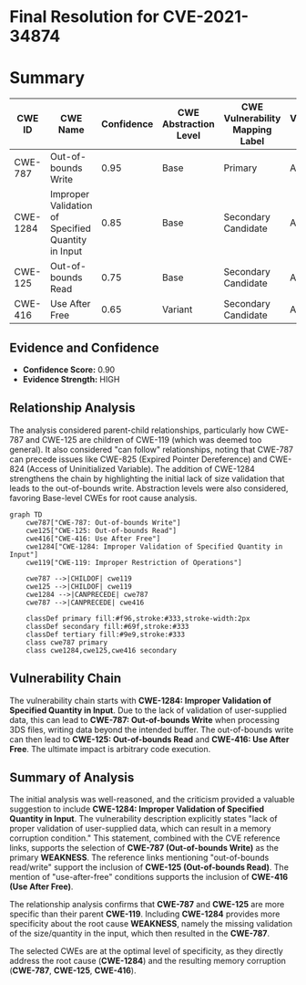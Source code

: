 # Final Resolution for CVE-2021-34874

# Summary
| CWE ID | CWE Name | Confidence | CWE Abstraction Level | CWE Vulnerability Mapping Label | CWE-Vulnerability Mapping Notes |
|---|---|---|---|---|---|
| CWE-787 | Out-of-bounds Write | 0.95 | Base | Primary | Allowed |
| CWE-1284 | Improper Validation of Specified Quantity in Input | 0.85 | Base | Secondary Candidate | Allowed |
| CWE-125 | Out-of-bounds Read | 0.75 | Base | Secondary Candidate | Allowed |
| CWE-416 | Use After Free | 0.65 | Variant | Secondary Candidate | Allowed |

## Evidence and Confidence

*   **Confidence Score:** 0.90
*   **Evidence Strength:** HIGH

## Relationship Analysis
The analysis considered parent-child relationships, particularly how CWE-787 and CWE-125 are children of CWE-119 (which was deemed too general). It also considered "can follow" relationships, noting that CWE-787 can precede issues like CWE-825 (Expired Pointer Dereference) and CWE-824 (Access of Uninitialized Variable). The addition of CWE-1284 strengthens the chain by highlighting the initial lack of size validation that leads to the out-of-bounds write. Abstraction levels were also considered, favoring Base-level CWEs for root cause analysis.

```mermaid
graph TD
    cwe787["CWE-787: Out-of-bounds Write"]
    cwe125["CWE-125: Out-of-bounds Read"]
    cwe416["CWE-416: Use After Free"]
    cwe1284["CWE-1284: Improper Validation of Specified Quantity in Input"]
    cwe119["CWE-119: Improper Restriction of Operations"]
    
    cwe787 -->|CHILDOF| cwe119
    cwe125 -->|CHILDOF| cwe119
    cwe1284 -->|CANPRECEDE| cwe787
    cwe787 -->|CANPRECEDE| cwe416
    
    classDef primary fill:#f96,stroke:#333,stroke-width:2px
    classDef secondary fill:#69f,stroke:#333
    classDef tertiary fill:#9e9,stroke:#333
    class cwe787 primary
    class cwe1284,cwe125,cwe416 secondary
```

## Vulnerability Chain
The vulnerability chain starts with **CWE-1284: Improper Validation of Specified Quantity in Input**. Due to the lack of validation of user-supplied data, this can lead to **CWE-787: Out-of-bounds Write** when processing 3DS files, writing data beyond the intended buffer. The out-of-bounds write can then lead to **CWE-125: Out-of-bounds Read** and **CWE-416: Use After Free**. The ultimate impact is arbitrary code execution.

## Summary of Analysis
The initial analysis was well-reasoned, and the criticism provided a valuable suggestion to include **CWE-1284: Improper Validation of Specified Quantity in Input**. The vulnerability description explicitly states "lack of proper validation of user-supplied data, which can result in a memory corruption condition." This statement, combined with the CVE reference links, supports the selection of **CWE-787 (Out-of-bounds Write)** as the primary **WEAKNESS**. The reference links mentioning "out-of-bounds read/write" support the inclusion of **CWE-125 (Out-of-bounds Read)**. The mention of "use-after-free" conditions supports the inclusion of **CWE-416 (Use After Free)**.

The relationship analysis confirms that **CWE-787** and **CWE-125** are more specific than their parent **CWE-119**. Including **CWE-1284** provides more specificity about the root cause **WEAKNESS**, namely the missing validation of the size/quantity in the input, which then resulted in the **CWE-787**.

The selected CWEs are at the optimal level of specificity, as they directly address the root cause (**CWE-1284**) and the resulting memory corruption (**CWE-787**, **CWE-125**, **CWE-416**).